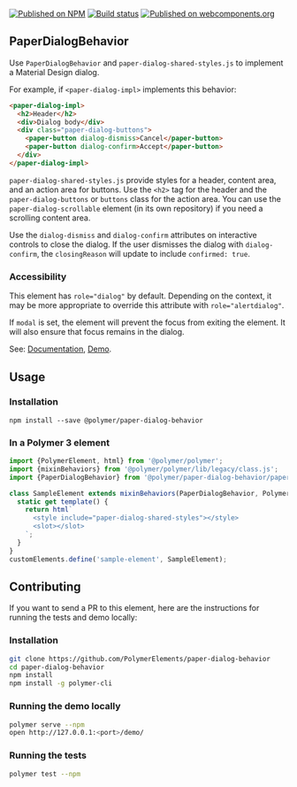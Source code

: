 [![Published on NPM](https://img.shields.io/npm/v/@polymer/paper-dialog-behavior.svg)](https://www.npmjs.com/package/@polymer/paper-dialog-behavior)
[![Build status](https://travis-ci.org/PolymerElements/paper-dialog-behavior.svg?branch=master)](https://travis-ci.org/PolymerElements/paper-dialog-behavior)
[![Published on webcomponents.org](https://img.shields.io/badge/webcomponents.org-published-blue.svg)](https://webcomponents.org/element/@polymer/paper-dialog-behavior)

## PaperDialogBehavior

Use `PaperDialogBehavior` and `paper-dialog-shared-styles.js` to implement a Material Design
dialog.

For example, if `<paper-dialog-impl>` implements this behavior:

```html
<paper-dialog-impl>
  <h2>Header</h2>
  <div>Dialog body</div>
  <div class="paper-dialog-buttons">
    <paper-button dialog-dismiss>Cancel</paper-button>
    <paper-button dialog-confirm>Accept</paper-button>
  </div>
</paper-dialog-impl>
```

`paper-dialog-shared-styles.js` provide styles for a header, content area, and an action area for buttons.
Use the `<h2>` tag for the header and the `paper-dialog-buttons` or `buttons` class for the action area. You can use the
`paper-dialog-scrollable` element (in its own repository) if you need a scrolling content area.

Use the `dialog-dismiss` and `dialog-confirm` attributes on interactive controls to close the
dialog. If the user dismisses the dialog with `dialog-confirm`, the `closingReason` will update
to include `confirmed: true`.

### Accessibility

This element has `role="dialog"` by default. Depending on the context, it may be more appropriate
to override this attribute with `role="alertdialog"`.

If `modal` is set, the element will prevent the focus from exiting the element.
It will also ensure that focus remains in the dialog.

See: [Documentation](https://www.webcomponents.org/element/@polymer/paper-dialog-behavior),
  [Demo](https://www.webcomponents.org/element/@polymer/paper-dialog-behavior/demo/demo/index.html).

## Usage

### Installation
```
npm install --save @polymer/paper-dialog-behavior
```

### In a Polymer 3 element
```js
import {PolymerElement, html} from '@polymer/polymer';
import {mixinBehaviors} from '@polymer/polymer/lib/legacy/class.js';
import {PaperDialogBehavior} from '@polymer/paper-dialog-behavior/paper-dialog-behavior.js';

class SampleElement extends mixinBehaviors(PaperDialogBehavior, PolymerElement) {
  static get template() {
    return html`
      <style include="paper-dialog-shared-styles"></style>
      <slot></slot>
    `;
  }
}
customElements.define('sample-element', SampleElement);
```

## Contributing
If you want to send a PR to this element, here are
the instructions for running the tests and demo locally:

### Installation
```sh
git clone https://github.com/PolymerElements/paper-dialog-behavior
cd paper-dialog-behavior
npm install
npm install -g polymer-cli
```

### Running the demo locally
```sh
polymer serve --npm
open http://127.0.0.1:<port>/demo/
```

### Running the tests
```sh
polymer test --npm
```

